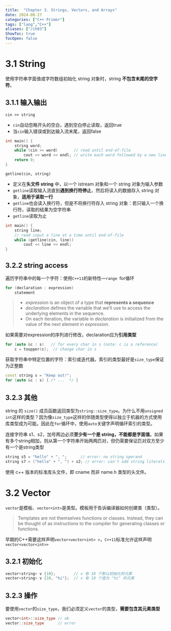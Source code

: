 ```yaml
---
title:  "Chapter 3. Strings, Vectors, and Arrays"
date: 2024-08-27
categories: ["C++ Primer"]
tags: ["lang","C++"]
aliases: ["/ch03"]
ShowToc: true
TocOpen: false
---
```


# 3.1 String

使用字符串字面值或字符数组初始化 string 对象时，string **不包含末尾的空字符**。

## 3.1.1 输入输出

`cin >> string`

- `cin`自动忽略开头的空白，遇到空白停止读取，返回true
- 当`cin`输入错误或到达输入流末尾，返回false

```C++
int main() {
    string word;
    while (cin >> word)       // read until end-of-file
        cout << word << endl; // write each word followed by a new line
    return 0;
}
```

`getline(cin, string)`

- 定义在**头文件 string** 中，以一个 istream 对象和一个 string 对象为输入参数
- `getline`读取输入流直到**遇到换行符停止**，然后将读入的数据存入 string 对象，**适用于读取一行**
- `getline`也会读入换行符，但是不将换行符存入 string 对象：若只输入一个换行符，读取的结果为空字符串
- `getline`读取为止

```C++
int main() {
    string line;
    // read input a line at a time until end-of-file
    while (getline(cin, line))
        cout << line << endl;
}
```

## 3.2.2 string access

遍历字符串中的每一个字符：使用`C++11`的新特性—`range `for循环

```C++
for (declaration : expression)
    statement
```

> - *expression* is an object of a type that **represents a sequence**
> - *declaration* defines the variable that we’ll use to access the underlying elements in the sequence.
> -  On each iteration, the variable in *declaration* is initialized from the value of the next element in *expression*.

如果需要对expression的序列进行修改，declaration应为**引用类型**

```C++
for (auto &c : s)   // for every char in s (note: c is a reference)
    c = toupper(c);  // change char in s
```

获取字符串中特定位置的字符：索引或迭代器。索引的类型最好是`size_type`保证为正整数

```C++
const string s = "Keep out!";
for (auto &c : s) { /* ...  */ }
```

## 3.2.3 其他

string 的 `size()` 成员函数返回类型为`string::size_type`。为什么不用`unsigned int`这样的类型？因为像`size_type`这样的伴随类型使得以独立于机器的方式使用库类型成为可能。因此在`for`循环中，使用`auto`关键字声明循环索引的类型。

连接字符串 s1、s2，加号两边必须**至少有一个是 string，不能都是字面值**。如果有多个string相加，则从第一个字符串开始两两匹对，但仍需要保证匹对双方至少有一个是string类型   

```C++
string s5 = "hello" + ", ";      // error: no string operand
string s7 = ("hello" + ", ") + s2; // error: can't add string literals
```

使用 c++ 版本的标准库头文件，即 cname 而非 name.h 类型的头文件。

# 3.2 Vector

`vector`是模板、`vector<int>`是类型。模板用于告诉编译器如何创建类（类型）。

> Templates are not themselves functions or classes. Instead, they can be thought of as instructions to the compiler for generating classes or functions.

早期的C++需要这样声明`vector<vector<int> >`，`C++11`标准允许这样声明`vector<vector<int>>`

## 3.2.1 初始化

```C++
vector<string> v {10};        // v 有 10 个默认初始化的元素
vector<string> v {10, "hi"};  // v 有 10 个值为 "hi" 的元素
```



## 3.2.3 操作

要使用`vector`的`size_type`，我们必须定义`vector`的类型，**需要包含其元素类型**

```C++
vector<int>::size_type // ok
vector::size_type      // error
```



